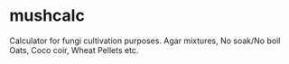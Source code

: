 # mushcalc
Calculator for fungi cultivation purposes. Agar mixtures, No soak/No boil Oats, Coco coir, Wheat Pellets etc.
